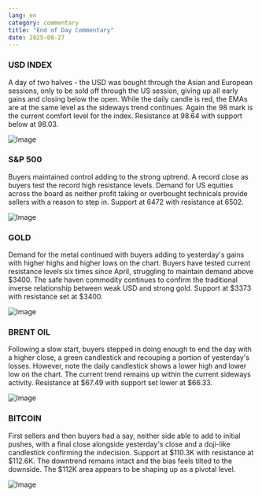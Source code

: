 ```yaml
---
lang: en
category: commentary
title: "End of Day Commentary"
date: 2025-08-27
---
```


### USD INDEX

A day of two halves - the USD was bought through the Asian and European sessions, only to be sold off through the US session, giving up all early gains and closing below the open. While the daily candle is red, the EMAs are at the same level as the sideways trend continues. Again the 98 mark is the current comfort level for the index. Resistance at 98.64 with support below at 98.03.

![Image](https://markleighedu.github.io/img/Aug-2025/27-Aug-2025/usdindex.jpg)

### S&P 500

Buyers maintained control adding to the strong uptrend. A record close as buyers test the record high resistance levels. Demand for US equities across the board as neither profit taking or overbought technicals provide sellers with a reason to step in. Support at 6472 with resistance at 6502. 

![Image](https://markleighedu.github.io/img/Aug-2025/27-Aug-2025/sp500.jpg)

### GOLD

Demand for the metal continued with buyers adding to yesterday's gains with higher highs and higher lows on the chart. Buyers have tested current resistance levels six times since April, struggling to maintain demand above $3400. The safe haven commodity continues to confirm the traditional inverse relationship between weak USD and strong gold. Support at $3373 with resistance set at $3400.

![Image](https://markleighedu.github.io/img/Aug-2025/27-Aug-2025/gold.jpg)

### BRENT OIL

Following a slow start, buyers stepped in doing enough to end the day with a higher close, a green candlestick and recouping a portion of yesterday's losses. However, note the daily candlestick shows a lower high and lower low on the chart. The current trend remains up within the current sideways activity. Resistance at $67.49 with support set lower at $66.33. 

![Image](https://markleighedu.github.io/img/Aug-2025/27-Aug-2025/brentoil.jpg)

### BITCOIN

First sellers and then buyers had a say, neither side able to add to initial pushes, with a final close alongside yesterday's close and a doji-like candlestick confirming the indecision. Support at $110.3K with resistance at $112.6K. The downtrend remains intact and the bias feels tilted to the downside. The $112K area appears to be shaping up as a pivotal level.

![Image](https://markleighedu.github.io/img/Aug-2025/27-Aug-2025/bitcoin.jpg)

